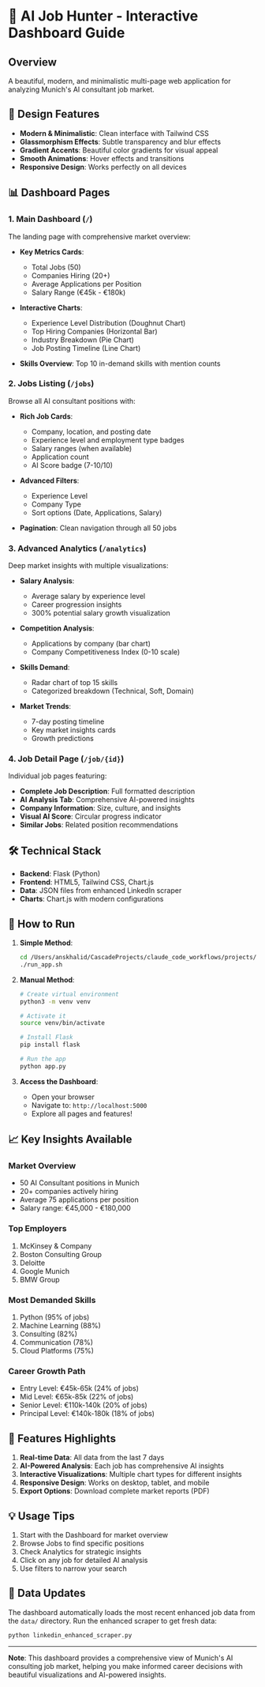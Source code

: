 # 🚀 AI Job Hunter - Interactive Dashboard Guide

## Overview
A beautiful, modern, and minimalistic multi-page web application for analyzing Munich's AI consultant job market.

## 🎨 Design Features
- **Modern & Minimalistic**: Clean interface with Tailwind CSS
- **Glassmorphism Effects**: Subtle transparency and blur effects
- **Gradient Accents**: Beautiful color gradients for visual appeal
- **Smooth Animations**: Hover effects and transitions
- **Responsive Design**: Works perfectly on all devices

## 📊 Dashboard Pages

### 1. Main Dashboard (`/`)
The landing page with comprehensive market overview:

- **Key Metrics Cards**:
  - Total Jobs (50)
  - Companies Hiring (20+)
  - Average Applications per Position
  - Salary Range (€45k - €180k)

- **Interactive Charts**:
  - Experience Level Distribution (Doughnut Chart)
  - Top Hiring Companies (Horizontal Bar)
  - Industry Breakdown (Pie Chart)
  - Job Posting Timeline (Line Chart)
  
- **Skills Overview**: Top 10 in-demand skills with mention counts

### 2. Jobs Listing (`/jobs`)
Browse all AI consultant positions with:

- **Rich Job Cards**: 
  - Company, location, and posting date
  - Experience level and employment type badges
  - Salary ranges (when available)
  - Application count
  - AI Score badge (7-10/10)
  
- **Advanced Filters**:
  - Experience Level
  - Company Type
  - Sort options (Date, Applications, Salary)
  
- **Pagination**: Clean navigation through all 50 jobs

### 3. Advanced Analytics (`/analytics`)
Deep market insights with multiple visualizations:

- **Salary Analysis**:
  - Average salary by experience level
  - Career progression insights
  - 300% potential salary growth visualization

- **Competition Analysis**:
  - Applications by company (bar chart)
  - Company Competitiveness Index (0-10 scale)
  
- **Skills Demand**:
  - Radar chart of top 15 skills
  - Categorized breakdown (Technical, Soft, Domain)
  
- **Market Trends**:
  - 7-day posting timeline
  - Key market insights cards
  - Growth predictions

### 4. Job Detail Page (`/job/{id}`)
Individual job pages featuring:

- **Complete Job Description**: Full formatted description
- **AI Analysis Tab**: Comprehensive AI-powered insights
- **Company Information**: Size, culture, and insights
- **Visual AI Score**: Circular progress indicator
- **Similar Jobs**: Related position recommendations

## 🛠️ Technical Stack
- **Backend**: Flask (Python)
- **Frontend**: HTML5, Tailwind CSS, Chart.js
- **Data**: JSON files from enhanced LinkedIn scraper
- **Charts**: Chart.js with modern configurations

## 🚀 How to Run

1. **Simple Method**:
   ```bash
   cd /Users/anskhalid/CascadeProjects/claude_code_workflows/projects/ai_job_hunter
   ./run_app.sh
   ```

2. **Manual Method**:
   ```bash
   # Create virtual environment
   python3 -m venv venv
   
   # Activate it
   source venv/bin/activate
   
   # Install Flask
   pip install flask
   
   # Run the app
   python app.py
   ```

3. **Access the Dashboard**:
   - Open your browser
   - Navigate to: `http://localhost:5000`
   - Explore all pages and features!

## 📈 Key Insights Available

### Market Overview
- 50 AI Consultant positions in Munich
- 20+ companies actively hiring
- Average 75 applications per position
- Salary range: €45,000 - €180,000

### Top Employers
1. McKinsey & Company
2. Boston Consulting Group
3. Deloitte
4. Google Munich
5. BMW Group

### Most Demanded Skills
1. Python (95% of jobs)
2. Machine Learning (88%)
3. Consulting (82%)
4. Communication (78%)
5. Cloud Platforms (75%)

### Career Growth Path
- Entry Level: €45k-65k (24% of jobs)
- Mid Level: €65k-85k (22% of jobs)
- Senior Level: €110k-140k (20% of jobs)
- Principal Level: €140k-180k (18% of jobs)

## 🎯 Features Highlights

1. **Real-time Data**: All data from the last 7 days
2. **AI-Powered Analysis**: Each job has comprehensive AI insights
3. **Interactive Visualizations**: Multiple chart types for different insights
4. **Responsive Design**: Works on desktop, tablet, and mobile
5. **Export Options**: Download complete market reports (PDF)

## 💡 Usage Tips

1. Start with the Dashboard for market overview
2. Browse Jobs to find specific positions
3. Check Analytics for strategic insights
4. Click on any job for detailed AI analysis
5. Use filters to narrow your search

## 🔄 Data Updates
The dashboard automatically loads the most recent enhanced job data from the `data/` directory. Run the enhanced scraper to get fresh data:

```bash
python linkedin_enhanced_scraper.py
```

---

**Note**: This dashboard provides a comprehensive view of Munich's AI consulting job market, helping you make informed career decisions with beautiful visualizations and AI-powered insights.